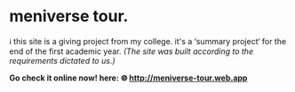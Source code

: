 # meniverse tour.

ℹ️ this site is a giving project from my college. it's a ‘summary project‘ for the end of the first academic year. 
*(The site was built according to the requirements dictated to us.)*

 
**Go check it online now! here:** 
__🌐 http://meniverse-tour.web.app__

